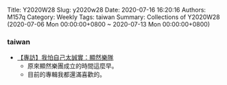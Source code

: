 Title: Y2020W28
Slug: y2020w28
Date: 2020-07-16 16:20:16
Authors: M157q
Category: Weekly
Tags: taiwan
Summary: Collections of Y2020W28 (2020-07-06 Mon 00:00:00+0800 ~ 2020-07-13 Mon 00:00:00+0800)

### taiwan
+ [【專訪】我怕自己太誠實：顯然樂隊](https://blow.streetvoice.com/39174/)
    + 原來顯然樂團成立的時間這麼早。
    + 目前的專輯我都還滿喜歡的。


